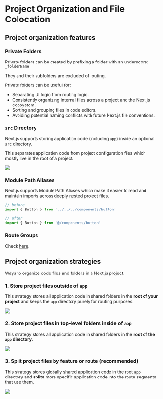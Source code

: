 # Project Organization and File Colocation

## Project organization features

### Private Folders

Private folders can be created by prefixing a folder with an underscore: `_folderName`

They and their subfolders are excluded of routing.

Private folders can be useful for:

- Separating UI logic from routing logic.
- Consistently organizing internal files across a project and the Next.js ecosystem.
- Sorting and grouping files in code editors.
- Avoiding potential naming conflicts with future Next.js file conventions.


### `src` Directory

Next.js supports storing application code (including `app`) inside an optional `src` directory.

This separates application code from project configuration files which mostly live in the root of a project.

![](https://nextjs.org/_next/image?url=%2Fdocs%2Flight%2Fproject-organization-src-directory.png&w=3840&q=75&dpl=dpl_DMzbjJ6qfcbNz3HGySe9uGAgJ5sK)


### Module Path Aliases

Next.js supports Module Path Aliases which make it easier to read and maintain imports across deeply nested project files.

```jsx filename="app/dashboard/settings/analytics/page.js"
// before
import { Button } from '../../../components/button'

// after
import { Button } from '@/components/button'
```

### Route Groups

Check [here](./5-route-groups.md).

## Project organization strategies

Ways to organize code files and folders in a Next.js project.

### 1. Store project files outside of `app`

This strategy stores all application code in shared folders in the **root of your project** and keeps the `app` directory purely for routing purposes.

![](https://nextjs.org/_next/image?url=%2Fdocs%2Flight%2Fproject-organization-project-root.png&w=3840&q=75&dpl=dpl_DMzbjJ6qfcbNz3HGySe9uGAgJ5sK)


### 2. Store project files in top-level folders inside of `app`

This strategy stores all application code in shared folders in the **root of the `app` directory**.

![](https://nextjs.org/_next/image?url=%2Fdocs%2Flight%2Fproject-organization-app-root.png&w=3840&q=75&dpl=dpl_DMzbjJ6qfcbNz3HGySe9uGAgJ5sK)


### 3. Split project files by feature or route (recommended)

This strategy stores globally shared application code in the root `app` directory and **splits** more specific application code into the route segments that use them.

![](https://nextjs.org/_next/image?url=%2Fdocs%2Flight%2Fproject-organization-app-root-split.png&w=3840&q=75&dpl=dpl_DMzbjJ6qfcbNz3HGySe9uGAgJ5sK)
